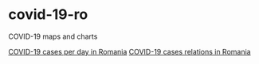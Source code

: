 # covid-19-ro
COVID-19 maps and charts

[COVID-19 cases per day in Romania]()
[COVID-19 cases relations in Romania]()
